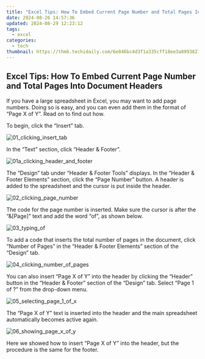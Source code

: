 ```yaml
---
title: "Excel Tips: How To Embed Current Page Number and Total Pages Into Document Headers"
date: 2024-08-26 14:57:36
updated: 2024-08-29 12:23:12
tags:
  - excel
categories:
  - tech
thumbnail: https://thmb.techidaily.com/6e846bc4d3f1a335cff18ee3a8993821cc088b40d71ee6de6f00eb8971f3a946.jpg
---
```


## Excel Tips: How To Embed Current Page Number and Total Pages Into Document Headers

If you have a large spreadsheet in Excel, you may want to add page numbers. Doing so is easy, and you can even add them in the format of “Page X of Y”. Read on to find out how.

 To begin, click the “Insert” tab.

![01_clicking_insert_tab](https://static1.howtogeekimages.com/wordpress/wp-content/uploads/2015/10/01_clicking_insert_tab.png) 

 In the “Text” section, click “Header & Footer”.

![01a_clicking_header_and_footer](https://static1.howtogeekimages.com/wordpress/wp-content/uploads/2015/10/01a_clicking_header_and_footer.png) 

 The “Design” tab under “Header & Footer Tools” displays. In the “Header & Footer Elements” section, click the “Page Number” button. A header is added to the spreadsheet and the cursor is put inside the header.

![02_clicking_page_number](https://static1.howtogeekimages.com/wordpress/wp-content/uploads/2015/10/02_clicking_page_number.png) 

 The code for the page number is inserted. Make sure the cursor is after the “&\[Page\]” text and add the word “of”, as shown below.

![03_typing_of](https://static1.howtogeekimages.com/wordpress/wp-content/uploads/2015/10/03_typing_of.png) 

 To add a code that inserts the total number of pages in the document, click “Number of Pages” in the “Header & Footer Elements” section of the “Design” tab.

![04_clicking_number_of_pages](https://static1.howtogeekimages.com/wordpress/wp-content/uploads/2015/10/04_clicking_number_of_pages.png) 

 You can also insert “Page X of Y” into the header by clicking the “Header” button in the “Header & Footer” section of the “Design” tab. Select “Page 1 of ?” from the drop-down menu.

![05_selecting_page_1_of_x](https://static1.howtogeekimages.com/wordpress/wp-content/uploads/2015/10/05_selecting_page_1_of_x.png) 

 The “Page X of Y” text is inserted into the header and the main spreadsheet automatically becomes active again.

![06_showing_page_x_of_y](https://static1.howtogeekimages.com/wordpress/wp-content/uploads/2015/10/06_showing_page_x_of_y.png) 

 Here we showed how to insert “Page X of Y” into the header, but the procedure is the same for the footer.

<ins class="adsbygoogle"
     style="display:block"
     data-ad-format="autorelaxed"
     data-ad-client="ca-pub-7571918770474297"
     data-ad-slot="1223367746"></ins>



<ins class="adsbygoogle"
     style="display:block"
     data-ad-client="ca-pub-7571918770474297"
     data-ad-slot="8358498916"
     data-ad-format="auto"
     data-full-width-responsive="true"></ins>
